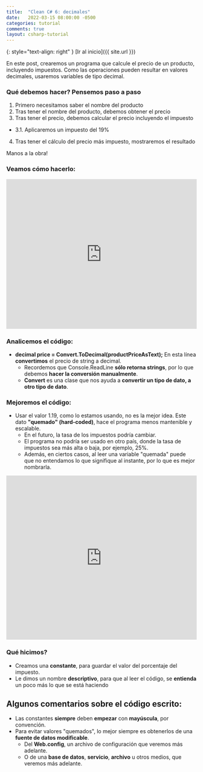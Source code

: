 ```yaml
---
title:  "Clean C# 6: decimales"
date:   2022-03-15 08:00:00 -0500
categories: tutorial
comments: true
layout: csharp-tutorial
---
```


{: style="text-align: right" }
[Ir al inicio]({{ site.url }})

En este post, crearemos un programa que calcule el precio de un producto, incluyendo impuestos. Como las operaciones pueden resultar en valores decimales, usaremos variables de tipo decimal.

### Qué debemos hacer? Pensemos paso a paso

1. Primero necesitamos saber el nombre del producto
2. Tras tener el nombre del producto, debemos obtener el precio
3. Tras tener el precio, debemos calcular el precio incluyendo el impuesto
* 3.1. Aplicaremos un impuesto del 19%
4. Tras tener el cálculo del precio más impuesto, mostraremos el resultado

Manos a la obra!

### Veamos cómo hacerlo:

<iframe
  src="https://carbon.now.sh/embed?bg=rgba%28171%2C+184%2C+195%2C+1%29&t=seti&wt=none&l=text%2Fx-csharp&width=680&ds=true&dsyoff=20px&dsblur=68px&wc=true&wa=true&pv=56px&ph=56px&ln=true&fl=1&fm=Hack&fs=14px&lh=133%25&si=false&es=2x&wm=false&code=Console.WriteLine%28%2522Write%2520the%2520product%27s%2520name%2522%29%253B%250Astring%2520productName%2520%253D%2520Console.ReadLine%28%29%253B%250A%250AConsole.WriteLine%28%2522Write%2520the%2520product%27s%2520price%2522%29%253B%250Astring%2520productPriceAsText%2520%253D%2520Console.ReadLine%28%29%253B%250A%250Adecimal%2520price%2520%253D%2520Convert.ToDecimal%28productPriceAsText%29%253B%250A%250Adecimal%2520priceWithTaxes%2520%253D%2520price%2520*%2520%28decimal%291.19%253B%250A%250AConsole.WriteLine%28%2522The%2520price%2520with%2520taxes%2520of%2520the%2520product%253A%2520%2522%2520%250A%2520%2520%2520%2520%2520%2520%2520%2520%2520%2520%2520%2520%2520%2520%2520%2520%2520%2520%252B%2520productName%2520%252B%2520%2522%2520is%253A%2520%2522%2520%252B%2520priceWithTaxes%29%253B"
  style="width: 100%; height: 395px; border:0; transform: scale(1); overflow:hidden;"
  sandbox="allow-scripts allow-same-origin">
</iframe>

### Analicemos el código:

- **decimal price = Convert.ToDecimal(productPriceAsText);** En esta línea **convertimos** el precio de string a decimal.
    - Recordemos que Console.ReadLine **sólo retorna strings**, por lo que debemos **hacer la conversión manualmente**.
    - **Convert** es una clase que nos ayuda a **convertir un tipo de dato, a otro tipo de dato**.

### Mejoremos el código:

- Usar el valor 1.19, como lo estamos usando, no es la mejor idea. Este dato **"quemado" (hard-coded)**, hace el programa menos mantenible y escalable.
  - En el futuro, la tasa de los impuestos podría cambiar.
  - El programa no podría ser usado en otro país, donde la tasa de impuestos sea más alta o baja, por ejemplo, 25%.
  - Además, en ciertos casos, al leer una variable "quemada" puede que no entendamos lo que signifique al instante, por lo que es mejor nombrarla.

<iframe
  src="https://carbon.now.sh/embed?bg=rgba%28171%2C+184%2C+195%2C+1%29&t=seti&wt=none&l=text%2Fx-csharp&width=680&ds=true&dsyoff=20px&dsblur=68px&wc=true&wa=true&pv=56px&ph=56px&ln=true&fl=1&fm=Hack&fs=14px&lh=133%25&si=false&es=2x&wm=false&code=const%2520decimal%2520TaxesPercentage%2520%253D%2520%28decimal%291.19%253B%250A%250AConsole.WriteLine%28%2522Ingrese%2520el%2520nombre%2520del%2520producto%2522%29%253B%250Astring%2520productName%2520%253D%2520Console.ReadLine%28%29%253B%250A%250AConsole.WriteLine%28%2522Ingrese%2520el%2520precio%2520del%2520producto%2522%29%253B%250Astring%2520productPriceAsText%2520%253D%2520Console.ReadLine%28%29%253B%250A%250Adecimal%2520price%2520%253D%2520Convert.ToDecimal%28productPriceAsText%29%253B%250A%250Adecimal%2520priceWithTaxes%2520%253D%2520price%2520*%2520TaxesPercentage%253B%250A%250AConsole.WriteLine%28%2522The%2520price%2520with%2520taxes%2520of%2520the%2520product%253A%2520%2522%2520%250A%2520%2520%2520%2520%2520%2520%2520%2520%2520%2520%2520%2520%2520%2520%2520%2520%2520%2520%252B%2520productName%2520%252B%2520%2522%2520is%253A%2520%2522%2520%252B%2520priceWithTaxes%29%253B"
  style="width: 100%; height: 433px; border:0; transform: scale(1); overflow:hidden;"
  sandbox="allow-scripts allow-same-origin">
</iframe>

### Qué hicimos?

- Creamos una **constante**, para guardar el valor del porcentaje del impuesto.
- Le dimos un nombre **descriptivo**, para que al leer el código, se **entienda** un poco más lo que se está haciendo

## Algunos comentarios sobre el código escrito:

- Las constantes **siempre** deben **empezar** con **mayúscula**, por convención.
- Para evitar valores "quemados", lo mejor siempre es obtenerlos de una **fuente de datos modificable**.
  - Del **Web.config**, un archivo de configuración que veremos más adelante.
  - O de una **base de datos**, **servicio**, **archivo** u otros medios, que veremos más adelante.

